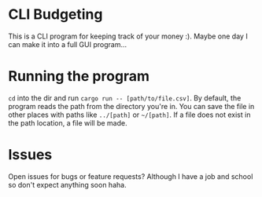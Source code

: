 # CLI Budgeting
This is a CLI program for keeping track of your money :). Maybe one day I can make it into a full GUI program...

# Running the program
`cd` into the dir and run `cargo run -- [path/to/file.csv]`.
By default, the program reads the path from the directory you're in. You can save the file in other places with paths like `../[path]` or `~/[path]`.
If a file does not exist in the path location, a file will be made.

# Issues
Open issues for bugs or feature requests? Although I have a job and school so don't expect anything soon haha.
